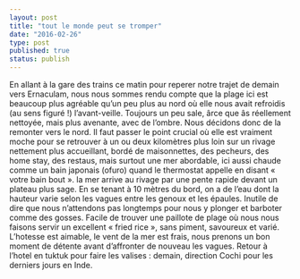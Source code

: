 ```yaml
---
layout: post
title: "tout le monde peut se tromper"
date: "2016-02-26"
type: post
published: true
status: publish
---
```


En allant à la gare des trains ce matin pour reperer notre trajet de demain vers Ernaculam, nous nous sommes rendu compte que la plage ici est beaucoup plus agréable qu’un peu plus au nord où elle nous avait refroidis (au sens figuré !) l’avant-veille. Toujours un peu sale, ârce que âs réellement nettoyée, mais plus avenante, avec de l’ombre. Nous décidons donc de la remonter vers le nord. Il faut passer le point crucial où elle est vraiment moche pour se retrouver à un ou deux kilomètres plus loin sur un rivage nettement plus accueillant, bordé de maisonnettes, des pecheurs, des home stay, des restaus, mais surtout une mer abordable, ici aussi chaude comme un bain japonais (ofuro) quand le thermostat appelle en disant « votre bain bout ». la mer arrive au rivage par une pente rapide devant un plateau plus sage. En se tenant à 10 mètres du bord, on a de l’eau dont la hauteur varie selon les vagues entre les genoux et les épaules. Inutile de dire que nous n’attendons pas longtemps pour nous y plonger et barboter comme des gosses. Facile de trouver une paillote de plage où nous nous faisons servir un excellent « fried rice », sans piment, savoureux et varié. L’hotesse est aimable, le vent de la mer est frais, nous prenons un bon moment de détente avant d’affronter de nouveau les vagues. Retour à l’hotel en tuktuk pour faire les valises : demain, direction Cochi pour les derniers jours en Inde.
